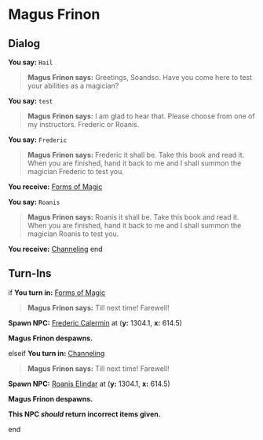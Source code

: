 # Magus Frinon
## Dialog

**You say:** `Hail`



>**Magus Frinon says:** Greetings, Soandso.  Have you come here to test your abilities as a magician?

**You say:** `test`



>**Magus Frinon says:** I am glad to hear that. Please choose from one of my instructors. Frederic or Roanis.

**You say:** `Frederic`



>**Magus Frinon says:** Frederic it shall be.  Take this book and read it.  When you are finished, hand it back to me and I shall summon the magician Frederic to test you.


**You receive:**  [Forms of Magic](/item/18532)

**You say:** `Roanis`



>**Magus Frinon says:** Roanis it shall be.  Take this book and read it.  When you are finished, hand it back to me and I shall summon the magician Roanis to test you.


**You receive:**  [Channeling](/item/18533)
end

## Turn-Ins



if **You turn in:** [Forms of Magic](/item/18532)


>**Magus Frinon says:** Till next time!  Farewell!


**Spawn NPC:**  [Frederic Calermin](/npc/71088) at (**y:** 1304.1, **x:** 614.5)


**Magus Frinon despawns.**

elseif **You turn in:** [Channeling](/item/18533)


>**Magus Frinon says:** Till next time!  Farewell!


**Spawn NPC:**  [Roanis Elindar](/npc/71094) at (**y:** 1304.1, **x:** 614.5)


**Magus Frinon despawns.**

**This NPC *should* return incorrect items given.**

end